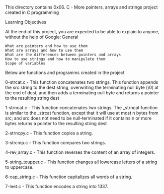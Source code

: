 This directory contains 0x06. C - More pointers, arrays and strings project created in C programming

Learning Objectives

At the end of this project, you are expected to be able to explain to anyone, without the help of Google:
General

    What are pointers and how to use them
    What are arrays and how to use them
    What are the differences between pointers and arrays
    How to use strings and how to manipulate them
    Scope of variables

Below are functions and programms created in the project

0-strcat.c - This function concatenates two strings. This function appends the src string to the dest string, overwriting the terminating null byte (\0) at the end of dest, and then adds a terminating null byte and returns a pointer to the resulting string dest

1-strncat.c - This function  concatenates two strings. The _strncat function is similar to the _strcat function, except that it will use at most n bytes from src; and src does not need to be null-terminated if it contains n or more bytes
returns a pointer to the resulting string dest

2-strncpy.c - This function copies a string.

3-strcmp.c - This function compares two strings.

4-rev_array.c - This function reverses the content of an array of integers.

5-string_toupper.c - This function changes all lowercase letters of a string to uppercase.

6-cap_string.c - This function capitalizes all words of a string.

7-leet.c - This function encodes a string into 1337.
